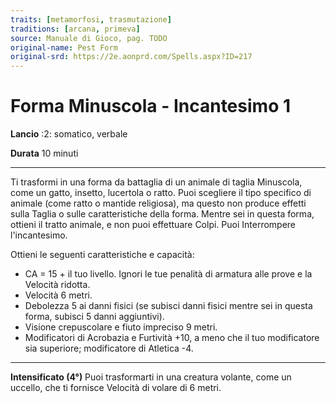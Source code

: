 ```yaml
---
traits: [metamorfosi, trasmutazione]
traditions: [arcana, primeva]
source: Manuale di Gioco, pag. TODO
original-name: Pest Form
original-srd: https://2e.aonprd.com/Spells.aspx?ID=217
---
```


# Forma Minuscola - Incantesimo 1

**Lancio** :2: somatico, verbale

**Durata** 10 minuti

---

Ti trasformi in una forma da battaglia di un animale di taglia Minuscola, come
un gatto, insetto, lucertola o ratto. Puoi scegliere il tipo specifico di
animale (come ratto o mantide religiosa), ma questo non produce effetti sulla
Taglia o sulle caratteristiche della forma. Mentre sei in questa forma, ottieni
il tratto animale, e non puoi effettuare Colpi. Puoi Interrompere l'incantesimo.

Ottieni le seguenti caratteristiche e capacità:

- CA = 15 + il tuo livello. Ignori le tue penalità di armatura alle prove e la
  Velocità ridotta.
- Velocità 6 metri.
- Debolezza 5 ai danni fisici (se subisci danni fisici mentre sei in questa
  forma, subisci 5 danni aggiuntivi).
- Visione crepuscolare e fiuto impreciso 9 metri.
- Modificatori di Acrobazia e Furtività +10, a meno che il tuo modificatore sia
  superiore; modificatore di Atletica -4.

---

**Intensificato (4°)** Puoi trasformarti in una creatura volante, come un
uccello, che ti fornisce Velocità di volare di 6 metri.
